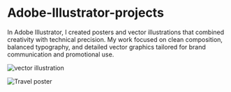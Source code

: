 # Adobe-Illustrator-projects
In Adobe Illustrator, I created posters and vector illustrations that combined creativity with technical precision. My work focused on clean composition, balanced typography, and detailed vector graphics tailored for brand communication and promotional use.


![vector illustration](https://github.com/user-attachments/assets/a408d775-df31-4e4f-91b1-6ebdf7521986)

![Travel poster](https://github.com/user-attachments/assets/23a6b2fc-2f9d-4b40-8a75-616e57621b69)

